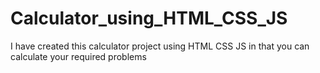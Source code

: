 # Calculator_using_HTML_CSS_JS
I have created this calculator project using HTML CSS JS in that you can calculate your required problems
